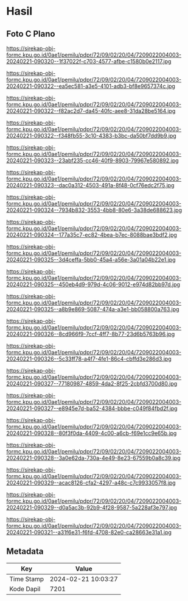 # Hasil

## Foto C Plano

https://sirekap-obj-formc.kpu.go.id/0ae1/pemilu/pdpr/72/09/02/20/04/7209022004003-20240221-090320--1f37022f-c703-4577-afbe-c1580b0e2117.jpg

https://sirekap-obj-formc.kpu.go.id/0ae1/pemilu/pdpr/72/09/02/20/04/7209022004003-20240221-090322--ea5ec581-a3e5-4101-adb3-bf8e9657374c.jpg

https://sirekap-obj-formc.kpu.go.id/0ae1/pemilu/pdpr/72/09/02/20/04/7209022004003-20240221-090322--f82ac2d7-da45-40fc-aee8-31da28be5164.jpg

https://sirekap-obj-formc.kpu.go.id/0ae1/pemilu/pdpr/72/09/02/20/04/7209022004003-20240221-090322--f348fb55-3c10-4383-b3bc-da50bf7dd9b9.jpg

https://sirekap-obj-formc.kpu.go.id/0ae1/pemilu/pdpr/72/09/02/20/04/7209022004003-20240221-090323--23abf235-cc46-40f9-8903-79967e580892.jpg

https://sirekap-obj-formc.kpu.go.id/0ae1/pemilu/pdpr/72/09/02/20/04/7209022004003-20240221-090323--dac0a312-4503-491a-8f48-0cf76edc2f75.jpg

https://sirekap-obj-formc.kpu.go.id/0ae1/pemilu/pdpr/72/09/02/20/04/7209022004003-20240221-090324--7934b832-3553-4bb8-80e6-3a38de688623.jpg

https://sirekap-obj-formc.kpu.go.id/0ae1/pemilu/pdpr/72/09/02/20/04/7209022004003-20240221-090324--177a35c7-ec82-4bea-b7ec-8088bae3bdf2.jpg

https://sirekap-obj-formc.kpu.go.id/0ae1/pemilu/pdpr/72/09/02/20/04/7209022004003-20240221-090325--3d4ceffa-5bb0-45a4-a56e-3a01a04b22e1.jpg

https://sirekap-obj-formc.kpu.go.id/0ae1/pemilu/pdpr/72/09/02/20/04/7209022004003-20240221-090325--450eb4d9-979d-4c06-9012-e974d82bb97d.jpg

https://sirekap-obj-formc.kpu.go.id/0ae1/pemilu/pdpr/72/09/02/20/04/7209022004003-20240221-090325--a8b9e869-5087-474a-a3e1-bb058800a763.jpg

https://sirekap-obj-formc.kpu.go.id/0ae1/pemilu/pdpr/72/09/02/20/04/7209022004003-20240221-090326--8cd966f9-7ccf-4ff7-8b77-23d6b5763b96.jpg

https://sirekap-obj-formc.kpu.go.id/0ae1/pemilu/pdpr/72/09/02/20/04/7209022004003-20240221-090326--5c33ff78-a4f7-4fe1-86c4-cbffd3e286d3.jpg

https://sirekap-obj-formc.kpu.go.id/0ae1/pemilu/pdpr/72/09/02/20/04/7209022004003-20240221-090327--77180987-4859-4da2-8f25-2cbfd3700d80.jpg

https://sirekap-obj-formc.kpu.go.id/0ae1/pemilu/pdpr/72/09/02/20/04/7209022004003-20240221-090327--e8945e7d-ba52-4384-bbbe-c049f84fbd2f.jpg

https://sirekap-obj-formc.kpu.go.id/0ae1/pemilu/pdpr/72/09/02/20/04/7209022004003-20240221-090328--80f3f0da-4409-4c00-a6cb-f69e1cc9e65b.jpg

https://sirekap-obj-formc.kpu.go.id/0ae1/pemilu/pdpr/72/09/02/20/04/7209022004003-20240221-090328--3a0e62da-730a-4e49-8e23-67559b0a8c39.jpg

https://sirekap-obj-formc.kpu.go.id/0ae1/pemilu/pdpr/72/09/02/20/04/7209022004003-20240221-090329--acac8126-cfa2-4297-a48c-c7c9933057f8.jpg

https://sirekap-obj-formc.kpu.go.id/0ae1/pemilu/pdpr/72/09/02/20/04/7209022004003-20240221-090329--d0a5ac3b-92b9-4f28-9587-5a228af3e797.jpg

https://sirekap-obj-formc.kpu.go.id/0ae1/pemilu/pdpr/72/09/02/20/04/7209022004003-20240221-090321--a31f6e31-f6fd-4708-82e0-ca28663e31a1.jpg


## Metadata

| Key        | Value               |
| ---------- | ------------------- |
| Time Stamp | 2024-02-21 10:03:27 |
| Kode Dapil | 7201                |



